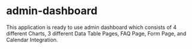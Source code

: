 # admin-dashboard
This application is ready to use admin dashboard which consists of 4 different Charts, 3 different Data Table Pages, FAQ Page, Form Page, and Calendar Integration.
